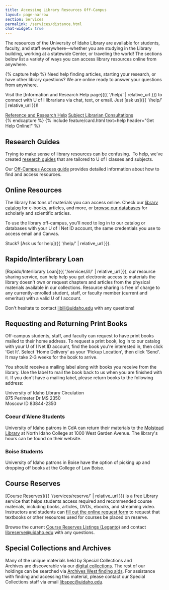 ```yaml
---
title: Accessing Library Resources Off-Campus
layout: page-narrow
section: Services
permalink: /services/distance.html
chat-widget: true
---
```


The resources of the University of Idaho Library are available for students, faculty, and staff everywhere--whether you are studying in the Library building, working at a statewide Center, or traveling the world!
The sections below list a variety of ways you can access library resources online from anywhere.

{% capture help %}
Need help finding articles, starting your research, or have other library questions? 
We are online ready to answer your questions from anywhere.

Visit the [Information and Research Help page]({{ '/help/' | relative_url }}) to connect with U of I librarians via chat, text, or email. 
Just [ask us]({{ '/help/' | relative_url }})!

<div class="text-center mb-2">
<a href="{{ '/help/' | relative_url }}" class="btn btn-outline-pride-gold m-2">Reference and Research Help</a>
<a href="{{ '/help/research.html' | relative_url }}" class="btn btn-outline-pride-gold m-2">Subject Librarian Consultations</a>
</div>
{% endcapture %}
{% include feature/card.html text=help header="Get Help Online!" %}

## Research Guides 

Trying to make sense of library resources can be confusing. 
To help, we've created [research guides](https://libguides.uidaho.edu/?b=s) that are tailored to U of I classes and subjects.

Our [Off-Campus Access guide](https://libguides.uidaho.edu/Distance_Education) provides detailed information about how to find and access resources.

## Online Resources 

The library has tons of materials you can access online. 
Check our [library catalog](https://alliance-uidaho.primo.exlibrisgroup.com/discovery/search?vid=01ALLIANCE_UID:UID) for e-books, articles, and more, or [browse our databases](https://libguides.uidaho.edu/az/databases?) for scholarly and scientific articles.

To use the library off-campus, you'll need to log in to our catalog or databases with your U of I Net ID account, the same credentials you use to access email and Canvas. 

Stuck? [Ask us for help]({{ '/help/' | relative_url }}).

## Rapido/Interlibrary Loan

[Rapido/Interlibrary Loan]({{ '/services/ill/' | relative_url }}), our resource sharing service, can help help you get electronic access to materials the library doesn't own or request chapters and articles from the physical materials available in our collections. Resource sharing is free of charge to any currently-enrolled student, staff, or faculty member (current and emeritus) with a valid U of I account. 

Don't hesitate to contact <libill@uidaho.edu> with any questions!

## Requesting and Returning Print Books

Off-campus students, staff, and faculty can request to have print books mailed to their home address. To request a print book, log in to our catalog with your U of I Net ID account, find the book you're interested in, then click 'Get It'. Select 'Home Delivery' as your 'Pickup Location', then click 'Send'. It may take 2-3 weeks for the book to arrive.

You should receive a mailing label along with books you receive from the library. Use the label to mail the book back to us when you are finished with it. If you don't have a mailing label, please return books to the following address: 

University of Idaho Library Circulation  
875 Perimeter Dr MS 2350  
Moscow ID  83844-2350

### Coeur d'Alene Students

University of Idaho patrons in CdA can return their materials to the [Molstead Library](https://www.nic.edu/websites/default.aspx?dpt=38&pageId=6245) at North Idaho College at 1000 West Garden Avenue.  The library's hours can be found on their website. 

### Boise Students
University of Idaho patrons in Boise have the option of picking up and dropping off books at the College of Law Boise. 

## Course Reserves

[Course Reserves]({{ '/services/reserve/' | relative_url }}) is a free Library service that helps students access required and recommended course materials, including books, articles, DVDs, ebooks, and streaming video. Instructors and students can [fill out the online request form](https://uidaho.co1.qualtrics.com/jfe/form/SV_d3UL6u0pxEGpZs2) to request that textbooks or other resources used for courses be placed on reserve.

Browse the current [Course Reserves Listings (Leganto)](https://alliance-uidaho.alma.exlibrisgroup.com/leganto/public/01ALLIANCE_UID/searchlists) and contact <libreserve@uidaho.edu> with any questions.

## Special Collections and Archives

Many of the unique materials held by Special Collections and Archives are discoverable via our [digital collections](https://www.lib.uidaho.edu/digital/). 
The rest of our holdings can be searched via [Archives West finding aids](https://archiveswest.orbiscascade.org/search.php?r=idu). 
For assistance with finding and accessing this material, please contact our Special Collections staff via email <libspec@uidaho.edu>.
